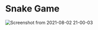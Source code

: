 # Snake Game

![Screenshot from 2021-08-02 21-00-03](https://user-images.githubusercontent.com/19623279/127890625-40ea5900-56f2-4f4a-8b2e-aa3e46191043.png)
